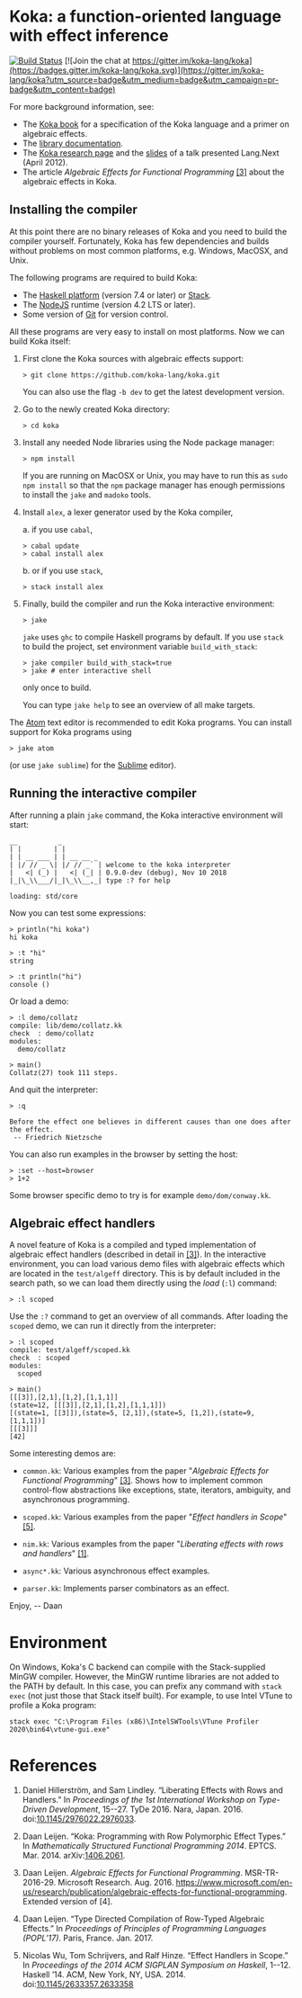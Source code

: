 # Koka: a function-oriented language with effect inference
[![Build Status](https://travis-ci.org/koka-lang/koka.svg?branch=master)](https://travis-ci.org/koka-lang/koka)
[![Join the chat at https://gitter.im/koka-lang/koka](https://badges.gitter.im/koka-lang/koka.svg)](https://gitter.im/koka-lang/koka?utm_source=badge&utm_medium=badge&utm_campaign=pr-badge&utm_content=badge)

For more background information, see:

* The [Koka book][kokabook] for a specification of the Koka language and a primer on algebraic effects.
* The [library documentation][libraries].
* The [Koka research page][kokaproject] and the [slides] of a talk presented Lang.Next (April 2012).
* The article _Algebraic Effects for Functional Programming_ [[3]](#references) about the algebraic effects in Koka.

[kokabook]: https://koka-lang.github.io/koka/doc/kokaspec.html  
[libraries]: https://koka-lang.github.io/koka/doc/toc.html
[slides]: http://research.microsoft.com/en-us/projects/koka/2012-overviewkoka.pdf
[kokarepo]: https://github.com/koka-lang/koka
[kokaproject]: http://research.microsoft.com/en-us/projects/koka
[rise4fun]: http://rise4fun.com/koka/tutorial


## Installing the compiler

At this point there are no binary releases of Koka and you need to build
the compiler yourself. Fortunately, Koka has few dependencies and builds
without problems on most common platforms, e.g. Windows, MacOSX, and
Unix.

The following programs are required to build Koka:

* The [Haskell platform](http://www.haskell.org/platform) (version 7.4 or later) or [Stack](https://docs.haskellstack.org/).
* The [NodeJS](http://nodejs.org) runtime (version 4.2 LTS or later).
* Some version of [Git](https://help.github.com/articles/set-up-git/) for version control.

All these programs are very easy to install on most platforms.
Now we can build Koka itself:

1. First clone the Koka sources with algebraic effects support:

   `> git clone https://github.com/koka-lang/koka.git`

   You can also use the flag `-b dev` to get the latest development version.

2. Go to the newly created Koka directory:

   `> cd koka`

3. Install any needed Node libraries using the Node package manager:

   `> npm install`

   If you are running on MacOSX or Unix, you may have to run this as
   ``sudo npm install`` so that the ``npm`` package manager has enough
   permissions to install the ``jake`` and ``madoko`` tools.

4. Install `alex`, a lexer generator used by the Koka compiler,

    a. if you use `cabal`,

   ```
   > cabal update
   > cabal install alex
   ```

   b. or if you use `stack`,

   ```
   > stack install alex
   ```

5. Finally, build the compiler and run the Koka interactive environment:

   `> jake`

   `jake` uses `ghc` to compile Haskell programs by default.
   If you use `stack` to build the project, set environment variable `build_with_stack`:

   ```
   > jake compiler build_with_stack=true
   > jake # enter interactive shell
   ```
   only once to build.

   You can type ``jake help`` to see an overview of all make targets.

 The [Atom](https://atom.io/) text editor is recommended
 to edit Koka programs. You can install support for Koka programs using

 `> jake atom`

(or use `jake sublime`) for the [Sublime](http://www.sublimetext.com) editor).


## Running the interactive compiler

After running a plain ``jake`` command, the Koka interactive environment will start:
````
__          _
| |        | |
| | __ ___ | | __ __ _
| |/ // _ \| |/ // _` | welcome to the koka interpreter
|   <| (_) |   <| (_| | 0.9.0-dev (debug), Nov 10 2018
|_|\_\\___/|_|\_\\__,_| type :? for help

loading: std/core
````
Now you can test some expressions:

    > println("hi koka")
    hi koka

    > :t "hi"
    string

    > :t println("hi")
    console ()

Or load a demo:

    > :l demo/collatz
    compile: lib/demo/collatz.kk
    check  : demo/collatz
    modules:
      demo/collatz

    > main()
    Collatz(27) took 111 steps.

And quit the interpreter:

    > :q

    Before the effect one believes in different causes than one does after the effect.
     -- Friedrich Nietzsche

You can also run examples in the browser by setting the host:

    > :set --host=browser
    > 1+2

Some browser specific demo to try is for example ``demo/dom/conway.kk``.

## Algebraic effect handlers

A novel feature of Koka is a compiled and typed implementation of algebraic
effect handlers (described in detail in [[3]](#references)).
In the interactive environment, you can load various demo files with algebraic
effects which are located in the ``test/algeff`` directory. This is by default
included in the search path, so we can load them directly using
the _load_ (``:l``) command:

    > :l scoped

Use the ``:?`` command to get an overview of all commands. After
loading the ``scoped`` demo, we can run it directly from the interpreter:

    > :l scoped
    compile: test/algeff/scoped.kk
    check  : scoped
    modules:
      scoped

    > main()
    [[[3]],[2,1],[1,2],[1,1,1]]
    (state=12, [[[3]],[2,1],[1,2],[1,1,1]])
    [(state=1, [[3]]),(state=5, [2,1]),(state=5, [1,2]),(state=9, [1,1,1])]
    [[[3]]]
    [42]

Some interesting demos are:

* ``common.kk``: Various examples from the paper "_Algebraic Effects for
  Functional Programming_" [[3]](#references). Shows how to implement
  common control-flow abstractions like exceptions, state, iterators,
  ambiguity, and asynchronous programming.

* ``scoped.kk``: Various examples from the paper "_Effect handlers in
  Scope_" [[5]](#references).

* ``nim.kk``: Various examples from the paper "_Liberating effects with
  rows and handlers_" [[1]](#references).

* ``async*.kk``: Various asynchronous effect examples.

* ``parser.kk``: Implements parser combinators as an effect.

Enjoy,
  -- Daan

# Environment

On Windows, Koka's C backend can compile with the Stack-supplied MinGW compiler.
However, the MinGW runtime libraries are not added to the PATH by default. In
this case, you can prefix any command with `stack exec` (not just those that
Stack itself built). For example, to use Intel VTune to profile a Koka program:

```
stack exec "C:\Program Files (x86)\IntelSWTools\VTune Profiler 2020\bin64\vtune-gui.exe"
```

# References

1. Daniel Hillerström, and Sam Lindley. &ldquo;Liberating Effects with Rows and Handlers.&rdquo; In _Proceedings of the 1st International Workshop on Type-Driven Development_, 15--27. TyDe 2016. Nara, Japan. 2016. doi:[10.1145/2976022.2976033](https://dx.doi.org/10.1145/2976022.2976033).

2. Daan Leijen. &ldquo;Koka: Programming with Row Polymorphic Effect Types.&rdquo; In _Mathematically Structured Functional Programming 2014_. EPTCS. Mar. 2014. arXiv:[1406.2061](http://arxiv.org/abs/1406.2061).

3. Daan Leijen. _Algebraic Effects for Functional Programming_. MSR-TR-2016-29. Microsoft Research. Aug. 2016. <https://www.microsoft.com/en-us/research/publication/algebraic-effects-for-functional-programming>. Extended version of [4].

4. Daan Leijen. &ldquo;Type Directed Compilation of Row-Typed Algebraic Effects.&rdquo; In _Proceedings of Principles of Programming Languages (POPL’17)_. Paris, France. Jan. 2017.

5. Nicolas Wu, Tom Schrijvers, and Ralf Hinze. &ldquo;Effect Handlers in Scope.&rdquo; In _Proceedings of the 2014 ACM SIGPLAN Symposium on Haskell_, 1--12. Haskell ’14. ACM, New York, NY, USA. 2014. doi:[10.1145/2633357.2633358](https://dx.doi.org/10.1145/2633357.2633358)
